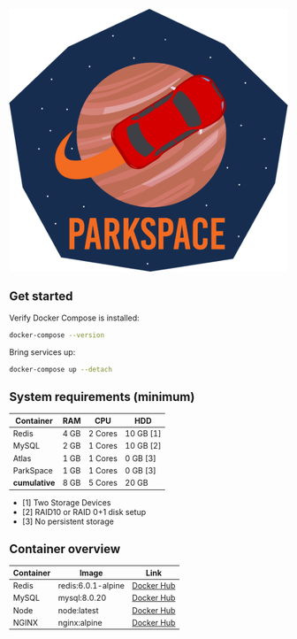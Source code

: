 ![parkspace_logo.svg](assets/images/parkspace_logo.png)

## Get started
Verify Docker Compose is installed:
```bash
docker-compose --version
```

Bring services up:
```bash
docker-compose up --detach
```

## System requirements (minimum)

| Container          | RAM  | CPU     | HDD       |
| ------------------ |----- | ------- | --------- |
| Redis              | 4 GB | 2 Cores | 10 GB [1] |
| MySQL              | 2 GB | 1 Cores | 10 GB [2] |
| Atlas              | 1 GB | 1 Cores |  0 GB [3] |
| ParkSpace          | 1 GB | 1 Cores |  0 GB [3] |
| **cumulative**     | 8 GB | 5 Cores | 20 GB     |

- [1] Two Storage Devices
- [2] RAID10 or RAID 0+1 disk setup
- [3] No persistent storage

## Container overview 

| Container | Image              | Link                                         |
| --------- | ------------------ | -------------------------------------------- |
| Redis     | redis:6.0.1-alpine | [Docker Hub](https://hub.docker.com/_/redis) |
| MySQL     | mysql:8.0.20       | [Docker Hub](https://hub.docker.com/_/mysql) |
| Node      | node:latest        | [Docker Hub](https://hub.docker.com/_/node)  |
| NGINX     | nginx:alpine       | [Docker Hub](https://hub.docker.com/_/nginx) |
